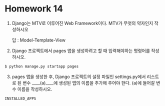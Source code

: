 # Homework 14

1. Django는 MTV로 이루어진 Web Framework이다. MTV가 무엇의 약자인지 작성하시오

   답 : Model-Template-View

   

2. Django 프로젝트에서 pages 앱을 생성하려고 할 때 입력해야하는 명령어를
   작성하시오.

````bash
$ python manage.py startapp pages
````



3. pages 앱을 생성한 후, Django 프로젝트의 설정 파일인 settings.py에서 리스트로 된
   변수 ____(a)____에 생성된 앱의 이름을 추가해 주어야 한다. (a)에 들어갈 변수 이름을
   작성하시오.

```python
INSTALLED_APPS
```

